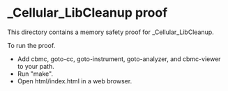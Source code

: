 # \_Cellular_LibCleanup proof

This directory contains a memory safety proof for \_Cellular_LibCleanup.

To run the proof.

- Add cbmc, goto-cc, goto-instrument, goto-analyzer, and cbmc-viewer to your
  path.
- Run "make".
- Open html/index.html in a web browser.
